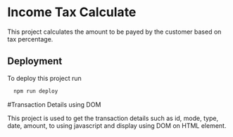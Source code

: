 
# Income Tax Calculate

This project calculates the amount to be payed by the customer based on tax percentage.

## Deployment

To deploy this project run

```bash
  npm run deploy
```


#Transaction Details using DOM

This project is used to get the transaction details such as id, mode, type, date, amount, to using javascript and display using DOM on HTML element.